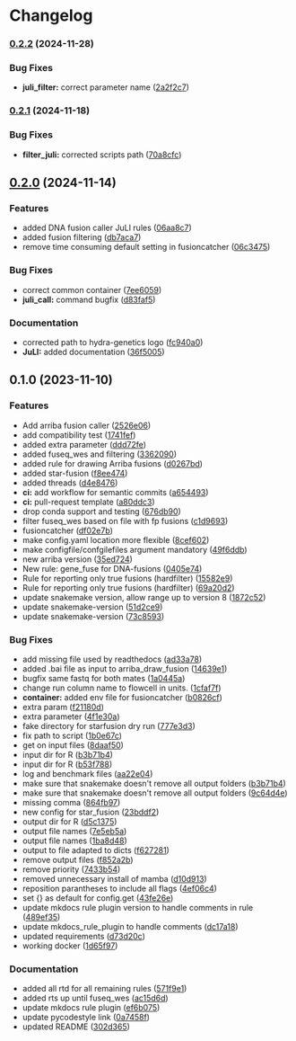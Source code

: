 # Changelog

### [0.2.2](https://www.github.com/hydra-genetics/fusions/compare/v0.2.1...v0.2.2) (2024-11-28)


### Bug Fixes

* **juli_filter:** correct parameter name ([2a2f2c7](https://www.github.com/hydra-genetics/fusions/commit/2a2f2c7cae7f057217875f4089abba30cc9455c0))

### [0.2.1](https://www.github.com/hydra-genetics/fusions/compare/v0.2.0...v0.2.1) (2024-11-18)


### Bug Fixes

* **filter_juli:** corrected scripts path ([70a8cfc](https://www.github.com/hydra-genetics/fusions/commit/70a8cfcbb3cde73a26eaf5e557fa72e64e16140d))

## [0.2.0](https://www.github.com/hydra-genetics/fusions/compare/v0.1.0...v0.2.0) (2024-11-14)


### Features

* added DNA fusion caller JuLI rules ([06aa8c7](https://www.github.com/hydra-genetics/fusions/commit/06aa8c74d437608b3927ebc1c70a2987a362bdcd))
* added fusion filtering ([db7aca7](https://www.github.com/hydra-genetics/fusions/commit/db7aca74f6ba5c44c7b81f3eb4c6434eca4229b7))
* remove time consuming default setting in fusioncatcher ([06c3475](https://www.github.com/hydra-genetics/fusions/commit/06c34752c52ca261910c767033d87da67e49772f))


### Bug Fixes

* correct common container ([7ee6059](https://www.github.com/hydra-genetics/fusions/commit/7ee605971bfb4f751af5a2cac296bd4f45e4b570))
* **juli_call:** command bugfix ([d83faf5](https://www.github.com/hydra-genetics/fusions/commit/d83faf5a8b1acbb467ac46d5de1a9973335aaa62))


### Documentation

* corrected path to hydra-genetics logo ([fc940a0](https://www.github.com/hydra-genetics/fusions/commit/fc940a00fcd0553db7902f582a6dc4c075b49e5e))
* **JuLI:** added documentation ([36f5005](https://www.github.com/hydra-genetics/fusions/commit/36f50057d568327725af225d5e4932704b9e856f))

## 0.1.0 (2023-11-10)


### Features

* Add arriba fusion caller ([2526e06](https://www.github.com/hydra-genetics/fusions/commit/2526e06d4c13d0772ac725e16e10b544a71d6447))
* add compatibility test ([1741fef](https://www.github.com/hydra-genetics/fusions/commit/1741fef10e1cc2b7c291188a2f764e068bb30a9c))
* added extra parameter ([ddd72fe](https://www.github.com/hydra-genetics/fusions/commit/ddd72fe91a9eb0afd5a60580da1faa57ad841f34))
* added fuseq_wes and filtering ([3362090](https://www.github.com/hydra-genetics/fusions/commit/336209085066ab5a55b4df335c4c5961e71fb1d1))
* added rule for drawing Arriba fusions ([d0267bd](https://www.github.com/hydra-genetics/fusions/commit/d0267bd9cacb0ddcad3e5bd6cd834ee97bb5f63b))
* added star-fusion ([f8ee474](https://www.github.com/hydra-genetics/fusions/commit/f8ee4743342d4fa1e9fa3de12f9be4dd64335da5))
* added threads ([d4e8476](https://www.github.com/hydra-genetics/fusions/commit/d4e84766db6bf88b810cafb88a410cfc601639a3))
* **ci:** add workflow for semantic commits ([a654493](https://www.github.com/hydra-genetics/fusions/commit/a6544932e2ccec2c5c4aab426e61af9d15f4e8bf))
* **ci:** pull-request template ([a80ddc3](https://www.github.com/hydra-genetics/fusions/commit/a80ddc3b00fe6f28ba764ac89c075c8beec78779))
* drop conda support and testing ([676db90](https://www.github.com/hydra-genetics/fusions/commit/676db90b75e439655a64e54442ca27da05c7b18f))
* filter fuseq_wes based on file with fp fusions ([c1d9693](https://www.github.com/hydra-genetics/fusions/commit/c1d9693024aaa3d7fc2dfa0a318a0c191db1d9ba))
* fusioncatcher ([df02e7b](https://www.github.com/hydra-genetics/fusions/commit/df02e7b5b7989005f4c15c23e6e4827125363697))
* make config.yaml location more flexible ([8cef602](https://www.github.com/hydra-genetics/fusions/commit/8cef6026c69273618623858dc9bf2f58438c48f2))
* make configfile/confgilefiles argument mandatory ([49f6ddb](https://www.github.com/hydra-genetics/fusions/commit/49f6ddb6f3455b3b21a61a7f159db46a8a655399))
* new arriba version ([35ed724](https://www.github.com/hydra-genetics/fusions/commit/35ed7242e09a84f747f689dabd4a4e8152ed3aa8))
* New rule: gene_fuse for DNA-fusions ([0405e74](https://www.github.com/hydra-genetics/fusions/commit/0405e7486539eae3d2d2ecd815d76f23e8f53de9))
* Rule for reporting only true fusions (hardfilter) ([15582e9](https://www.github.com/hydra-genetics/fusions/commit/15582e98e554eaa6b088177374f898f73d59ae10))
* Rule for reporting only true fusions (hardfilter) ([69a20d2](https://www.github.com/hydra-genetics/fusions/commit/69a20d2ba4cb6943ff13afb9317b446515760017))
* update snakemake version, allow range up to version 8 ([1872c52](https://www.github.com/hydra-genetics/fusions/commit/1872c520b3a00512ba30adcbc6e0600780105808))
* update snakemake-version ([51d2ce9](https://www.github.com/hydra-genetics/fusions/commit/51d2ce933e764419a15897e957b7e9e6f2df921f))
* update snakemake-version ([73c8593](https://www.github.com/hydra-genetics/fusions/commit/73c85934a81071fe0e110ca4f28fe3b9e8cab0da))


### Bug Fixes

* add missing file used by readthedocs ([ad33a78](https://www.github.com/hydra-genetics/fusions/commit/ad33a78a511e2d820c46862c2faae89b65bb12ac))
* added .bai file as input to arriba_draw_fusion ([14639e1](https://www.github.com/hydra-genetics/fusions/commit/14639e1cd671f56eab56ce1532357f545e2bd6ab))
* bugfix same fastq for both mates ([1a0445a](https://www.github.com/hydra-genetics/fusions/commit/1a0445aad779bdddf857be8c735d210c0b793cfc))
* change run column name to flowcell in units. ([1cfaf7f](https://www.github.com/hydra-genetics/fusions/commit/1cfaf7fe08f75f952d473845439d1441fadfdd62))
* **container:** added env file for fusioncatcher ([b0826cf](https://www.github.com/hydra-genetics/fusions/commit/b0826cf84ad25df63cf01222b334641f4ae062c1))
* extra param ([f21180d](https://www.github.com/hydra-genetics/fusions/commit/f21180de067d79f5432f10b4c339f60ad5b5a236))
* extra parameter ([4f1e30a](https://www.github.com/hydra-genetics/fusions/commit/4f1e30af7d06f080c2f1fe02d3e4f55edbf06d27))
* fake directory for starfusion dry run ([777e3d3](https://www.github.com/hydra-genetics/fusions/commit/777e3d3a7019db39bfbcd785f4dc85542009bb95))
* fix path to script ([1b0e67c](https://www.github.com/hydra-genetics/fusions/commit/1b0e67c005aec927e3d6de8ba43de541fca9d087))
* get on input files ([8daaf50](https://www.github.com/hydra-genetics/fusions/commit/8daaf50c609cd8035ac6ae24ed8b6e5622567844))
* input dir for R ([b3b71b4](https://www.github.com/hydra-genetics/fusions/commit/b3b71b49150f81dfd5a07cbacc658baa1ee290e0))
* input dir for R ([b53f788](https://www.github.com/hydra-genetics/fusions/commit/b53f788e026cc0ba5180d5691fe04e078b7454ec))
* log and benchmark files ([aa22e04](https://www.github.com/hydra-genetics/fusions/commit/aa22e0467a55767c3bd32e682caa8f7a16dbc4cd))
* make sure that snakemake doesn't remove all output folders ([b3b71b4](https://www.github.com/hydra-genetics/fusions/commit/b3b71b49150f81dfd5a07cbacc658baa1ee290e0))
* make sure that snakemake doesn't remove all output folders ([9c64d4e](https://www.github.com/hydra-genetics/fusions/commit/9c64d4e23de0069f4864eb2903526a5521b838de))
* missing comma ([864fb97](https://www.github.com/hydra-genetics/fusions/commit/864fb979a3918e8a5f980adff3f09a95791b123d))
* new config for star_fusion ([23bddf2](https://www.github.com/hydra-genetics/fusions/commit/23bddf29e6d349243c471c279b03760cbc436743))
* output dir for R ([d5c1375](https://www.github.com/hydra-genetics/fusions/commit/d5c1375d8d20d1f4f5e059ff3a23a7e061a15948))
* output file names ([7e5eb5a](https://www.github.com/hydra-genetics/fusions/commit/7e5eb5acbe4f27f0e00bdacf6cdacb095b9273b7))
* output file names ([1ba8d48](https://www.github.com/hydra-genetics/fusions/commit/1ba8d48f6ce483f6d29e8503a629a6dedd0c9946))
* output to file adapted to dicts ([f627281](https://www.github.com/hydra-genetics/fusions/commit/f62728161d5b2a631f18d268d883e414ff71394d))
* remove output files ([f852a2b](https://www.github.com/hydra-genetics/fusions/commit/f852a2b0d1fa4d500ed32968a61d1a4a3b46fa24))
* remove priority ([7433b54](https://www.github.com/hydra-genetics/fusions/commit/7433b54daf319f2ca42b8acf74735bcfc4fdf582))
* removed unnecessary install of mamba ([d10d913](https://www.github.com/hydra-genetics/fusions/commit/d10d91380528ced77a3ec9d350c635445ba9422e))
* reposition parantheses to include all flags ([4ef06c4](https://www.github.com/hydra-genetics/fusions/commit/4ef06c4ecc28daf359028d3c9eb217750131f662))
* set {} as default for config.get ([43fe26e](https://www.github.com/hydra-genetics/fusions/commit/43fe26e5fddfcbd8244dc880f1b14ef4228b0b54))
* update mkdocs rule plugin version to handle comments in rule ([489ef35](https://www.github.com/hydra-genetics/fusions/commit/489ef35dab3d5fa952fb920134fb970ab01a249c))
* update mkdocs_rule_plugin to handle comments ([dc17a18](https://www.github.com/hydra-genetics/fusions/commit/dc17a18e2dc23ed3bf6244a10c302b2a7cacfc38))
* updated requirements ([d73d20c](https://www.github.com/hydra-genetics/fusions/commit/d73d20c157a2f06625c5d481f189be8e927690c1))
* working docker ([1d65f97](https://www.github.com/hydra-genetics/fusions/commit/1d65f970217735cede37c4b0befa6af69df8ef4b))


### Documentation

* added all rtd for all remaining rules ([571f9e1](https://www.github.com/hydra-genetics/fusions/commit/571f9e151931d033f4ecd12bab5f5f398156748f))
* added rts up until fuseq_wes ([ac15d6d](https://www.github.com/hydra-genetics/fusions/commit/ac15d6df5f1e44fae684674577ba4179850158f1))
* update mkdocs rule plugin ([ef6b075](https://www.github.com/hydra-genetics/fusions/commit/ef6b075aaa5045e677bc1ddc9f9acd6299bed8f3))
* update pycodestyle link ([0a7458f](https://www.github.com/hydra-genetics/fusions/commit/0a7458f12af9bf9d07369055afa48f50212e991f))
* updated README ([302d365](https://www.github.com/hydra-genetics/fusions/commit/302d36588da57195896004f78eee6bdbde1b4be8))
